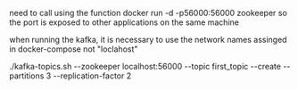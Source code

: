 need to call using the function
docker run -d -p56000:56000 zookeeper so the port is exposed to other applications on the same machine

when running the kafka, it is necessary to use the network names assinged in docker-compose not "loclahost"

 ./kafka-topics.sh --zookeeper localhost:56000 --topic first_topic --create --partitions 3 --replication-factor 2
